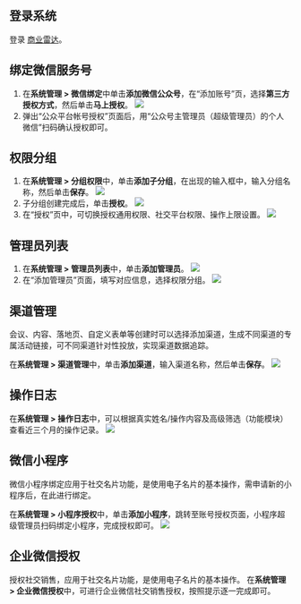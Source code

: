 ## 登录系统
登录 [商业雷达](https://ma.d.cloud.tencent.com)。
 
## 绑定微信服务号
1. 在**系统管理 > 微信绑定**中单击**添加微信公众号**，在“添加账号”页，选择**第三方授权方式**，然后单击**马上授权**。
![](https://main.qcloudimg.com/raw/c0fd46ec2df89ed826bfadc22fb4e476.png)
2. 弹出“公众平台帐号授权”页面后，用“公众号主管理员（超级管理员）的个人微信”扫码确认授权即可。

## 权限分组
1. 在**系统管理 > 分组权限**中，单击**添加子分组**，在出现的输入框中，输入分组名称，然后单击**保存**。
![](https://main.qcloudimg.com/raw/f878ffe12f90eb0402e9ba6ac06001d4.png)
2. 子分组创建完成后，单击**授权**。
![](https://main.qcloudimg.com/raw/02f58393a5161484af6b8191d9f2c68e.png)
3. 在“授权”页中，可切换授权通用权限、社交平台权限、操作上限设置。
![](https://main.qcloudimg.com/raw/e862eddb321edc895529dd0fe1268e39.png)

## 管理员列表
1. 在**系统管理 > 管理员列表**中，单击**添加管理员**。
![](https://main.qcloudimg.com/raw/c4e43160879f394537704d29751e222f.png)
2. 在“添加管理员”页面，填写对应信息，选择权限分组。
![](https://main.qcloudimg.com/raw/3e0ced3673198bd9e02faa66495daebb.png)
 
## 渠道管理
会议、内容、落地页、自定义表单等创建时可以选择添加渠道，生成不同渠道的专属活动链接，可不同渠道针对性投放，实现渠道数据追踪。

在**系统管理 > 渠道管理**中，单击**添加渠道**，输入渠道名称，然后单击**保存**。
![](https://main.qcloudimg.com/raw/19c50df2a5dafc7889e405cd4c9e9556.png)
 
## 操作日志
在**系统管理 > 操作日志**中，可以根据真实姓名/操作内容及高级筛选（功能模块）查看近三个月的操作记录。
 ![](https://main.qcloudimg.com/raw/659cb63b86a0ff04c1438aa9a4f56701.png)

## 微信小程序
微信小程序绑定应用于社交名片功能，是使用电子名片的基本操作，需申请新的小程序后，在此进行绑定。

在**系统管理 > 小程序授权**中，单击**添加小程序**，跳转至账号授权页面，小程序超级管理员扫码绑定小程序，完成授权即可。
![](https://main.qcloudimg.com/raw/cdfeba01c384fe7bb61c059200d99bed.png)

## 企业微信授权
授权社交销售，应用于社交名片功能，是使用电子名片的基本操作。
在**系统管理 > 企业微信授权**中，可进行企业微信社交销售授权，按照提示逐一完成即可。
